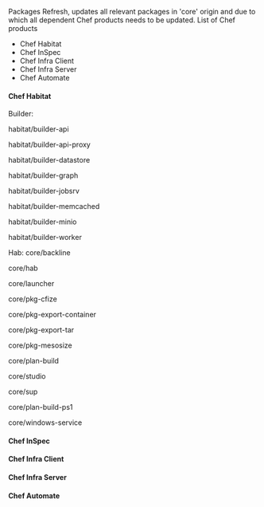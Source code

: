 Packages Refresh, updates all relevant packages in 'core' origin and due to which all dependent Chef products needs to be updated. List of Chef products

* Chef Habitat
* Chef InSpec
* Chef Infra Client
* Chef Infra Server
* Chef Automate

#### Chef Habitat
Builder:

habitat/builder-api

habitat/builder-api-proxy

habitat/builder-datastore

habitat/builder-graph

habitat/builder-jobsrv

habitat/builder-memcached

habitat/builder-minio

habitat/builder-worker

Hab:
core/backline

core/hab

core/launcher

core/pkg-cfize

core/pkg-export-container

core/pkg-export-tar

core/pkg-mesosize

core/plan-build

core/studio

core/sup

core/plan-build-ps1

core/windows-service

#### Chef InSpec
#### Chef Infra Client
#### Chef Infra Server
#### Chef Automate
